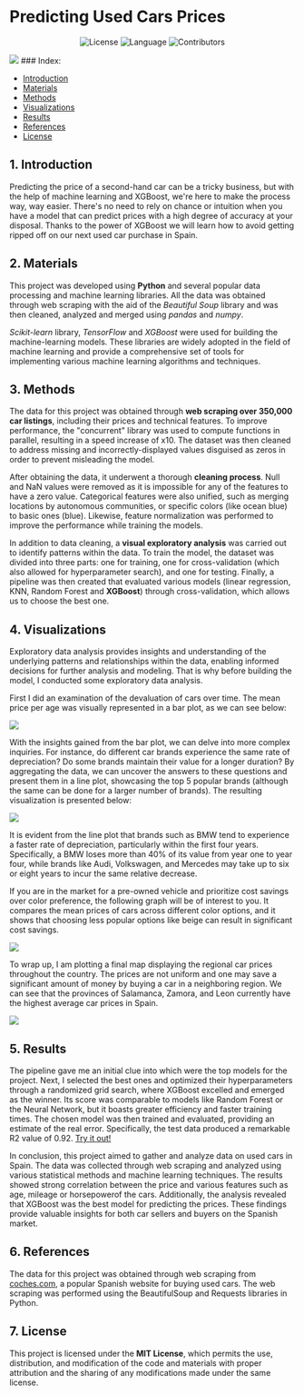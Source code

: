 # Predicting Used Cars Prices
<p align="center">
  <img src="https://img.shields.io/github/license/fbgranell/car-price-model" alt="License" />
  <img src="https://img.shields.io/github/languages/top/fbgranell/car-price-model" alt="Language" />
  <img src="https://img.shields.io/github/contributors/fbgranell/car-price-model" alt="Contributors" />
</p>
<a href="https://fbgranell.com/projects/car-price-model/"><img src="./figures/header_rounded.png"></a>
### Index:

* [Introduction](#section1)
* [Materials](#section2)
* [Methods](#section3)
* [Visualizations](#section4)
* [Results](#section5)
* [References](#section6)
* [License](#section7)

<a id='section1'></a>
## 1. Introduction

Predicting the price of a second-hand car can be a tricky business, but with the help of machine learning and XGBoost, we're here to make the process way, way easier. There's no need to rely on chance or intuition when you have a model that can predict prices with a high degree of accuracy at your disposal. Thanks to the power of XGBoost we will learn how to avoid getting ripped off on our next used car purchase in Spain.

<a id='section2'></a>
## 2. Materials 

This project was developed using **Python** and several popular data processing and machine learning libraries. All the data was obtained through web scraping with the aid of the <em>Beautiful Soup</em> library and was then cleaned, analyzed and merged using <em>pandas</em> and <em>numpy</em>.

<em>Scikit-learn</em> library, <em>TensorFlow</em> and <em>XGBoost</em> were used for building the machine-learning models. These libraries are widely adopted in the field of machine learning and provide a comprehensive set of tools for implementing various machine learning algorithms and techniques.

<a id='section3'></a>
## 3. Methods 

The data for this project was obtained through **web scraping over 350,000 car listings**, including their prices and technical features. To improve performance, the "concurrent" library was used to compute functions in parallel, resulting in a speed increase of x10. The dataset was then cleaned to address missing and incorrectly-displayed values disguised as zeros in order to prevent misleading the model.

After obtaining the data, it underwent a thorough **cleaning process**. Null and NaN values were removed as it is impossible for any of the features to have a zero value. Categorical features were also unified, such as merging locations by autonomous communities, or specific colors (like ocean blue) to basic ones (blue). Likewise, feature normalization was performed to improve the performance while training the models.

In addition to data cleaning, a **visual exploratory analysis** was carried out to identify patterns within the data. To train the model, the dataset was divided into three parts: one for training, one for cross-validation (which also allowed for hyperparameter search), and one for testing. Finally, a pipeline was then created that evaluated various models (linear regression, KNN, Random Forest and **XGBoost**) through cross-validation, which allows us to choose the best one.

<a id='section4'></a>
## 4. Visualizations

Exploratory data analysis provides insights and understanding of the underlying patterns and relationships within the data, enabling informed decisions for further analysis and modeling. That is why before building the model, I conducted some exploratory data analysis. 

First I did an examination of the devaluation of cars over time. The mean price per age was visually represented in a bar plot, as we can see below:

<img src="./figures/price-age_rounded.png">

With the insights gained from the bar plot, we can delve into more complex inquiries. For instance, do different car brands experience the same rate of depreciation? Do some brands maintain their value for a longer duration? By aggregating the data, we can uncover the answers to these questions and present them in a line plot, showcasing the top 5 popular brands (although the same can be done for a larger number of brands). The resulting visualization is presented below:

<img src="./figures/price-brand-age_rounded.png">


It is evident from the line plot that brands such as BMW tend to experience a faster rate of depreciation, particularly within the first four years. Specifically, a BMW loses more than 40% of its value from year one to year four, while brands like Audi, Volkswagen, and Mercedes may take up to six or eight years to incur the same relative decrease.

If you are in the market for a pre-owned vehicle and prioritize cost savings over color preference, the following graph will be of interest to you. It compares the mean prices of cars across different color options, and it shows that choosing less popular options like beige can result in significant cost savings.

<img src="./figures/price-color_rounded.png">

To wrap up, I am plotting a final map displaying the regional car prices throughout the country. The prices are not uniform and one may save a significant amount of money by buying a car in a neighboring region. We can see that the provinces of Salamanca, Zamora, and Leon currently have the highest average car prices in Spain.

<img src="./figures/map_rounded.png">

<a id='section5'></a>
## 5. Results
The pipeline gave me an initial clue into which were the top models for the project. Next, I selected the best ones and optimized their hyperparameters through a randomized grid search, where XGBoost excelled and emerged as the winner. Its score was comparable to models like Random Forest or the Neural Network, but it boasts greater efficiency and faster training times. The chosen model was then trained and evaluated, providing an estimate of the real error. Specifically, the test data produced a remarkable R2 value of 0.92. [Try it out!](https://fbgranell-car-price-model-streamlit-app-ep4g59.streamlit.app/)

In conclusion, this project aimed to gather and analyze data on used cars in Spain. The data was collected through web scraping and analyzed using various statistical methods and machine learning techniques. The results showed strong correlation between the price and various features such as age, mileage or horsepowerof the cars. Additionally, the analysis revealed that XGBoost was the best model for predicting the prices. These findings provide valuable insights for both car sellers and buyers on the Spanish market.

<a id='section6'></a>
## 6. References
The data for this project was obtained through web scraping from <a href="https://www.coches.com/">coches.com</a>, a popular Spanish website for buying used cars. The web scraping was performed using the BeautifulSoup and Requests libraries in Python.

<a id='section7'></a>
## 7. License
This project is licensed under the **MIT License**, which permits the use, distribution, and modification of the code and materials with proper attribution and the sharing of any modifications made under the same license.
